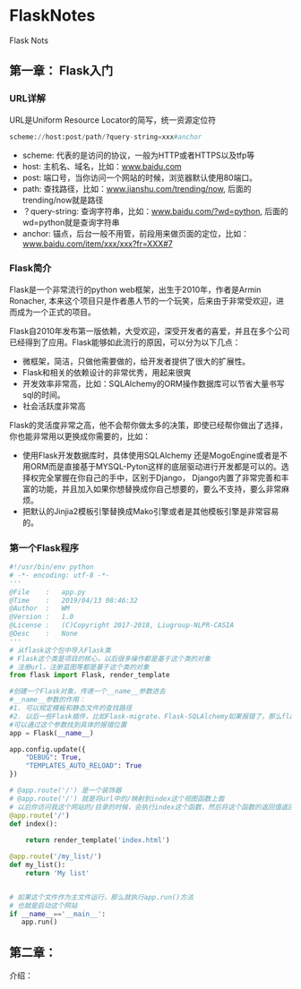 # FlaskNotes

Flask Nots

## 第一章： Flask入门

### URL详解

URL是Uniform Resource Locator的简写，统一资源定位符

```python
scheme://host:post/path/?query-string=xxx#anchor
```

- scheme: 代表的是访问的协议，一般为HTTP或者HTTPS以及tfp等
- host: 主机名、域名，比如：www.baidu.com
- post: 端口号，当你访问一个网站的时候，浏览器默认使用80端口。
- path: 查找路径，比如：www.jianshu.com/trending/now, 后面的trending/now就是路径
- ？query-string: 查询字符串，比如：www.baidu.com/?wd=python, 后面的wd=python就是查询字符串
- anchor: 锚点，后台一般不用管，前段用来做页面的定位，比如：www.baidu.com/item/xxx/xxx?fr=XXX#7

### Flask简介

Flask是一个非常流行的python web框架，出生于2010年，作者是Armin Ronacher, 本来这个项目只是作者愚人节的一个玩笑，后来由于非常受欢迎，进而成为一个正式的项目。

Flask自2010年发布第一版依赖，大受欢迎，深受开发者的喜爱，并且在多个公司已经得到了应用。Flask能够如此流行的原因，可以分为以下几点：

- 微框架，简洁，只做他需要做的，给开发者提供了很大的扩展性。
- Flask和相关的依赖设计的非常优秀，用起来很爽
- 开发效率非常高，比如：SQLAlchemy的ORM操作数据库可以节省大量书写sql的时间。
- 社会活跃度非常高

Flask的灵活度非常之高，他不会帮你做太多的决策，即使已经帮你做出了选择，你也能非常用以更换成你需要的，比如：

- 使用Flask开发数据库时，具体使用SQLAlchemy 还是MogoEngine或者是不用ORM而是直接基于MYSQL-Pyton这样的底层驱动进行开发都是可以的。选择权完全掌握在你自己的手中，区别于Django， Django内置了非常完善和丰富的功能，并且加入如果你想替换成你自己想要的，要么不支持，要么非常麻烦。
- 把默认的Jinjia2模板引擎替换成Mako引擎或者是其他模板引擎是非常容易的。

### 第一个Flask程序

```python
#!/usr/bin/env python
# -*- encoding: utf-8 -*-
'''
@File    :   app.py
@Time    :   2019/04/13 08:46:32
@Author  :   WM 
@Version :   1.0
@License :   (C)Copyright 2017-2018, Liugroup-NLPR-CASIA
@Desc    :   None
'''
# 从flask这个包中导入Flask类
# Flask这个类是项目的核心，以后很多操作都是基于这个类的对象
# 注册url，注册蓝图等都是基于这个类的对象
from flask import Flask, render_template

#创建一个Flask对象，传递一个__name__参数进去
#__name__参数的作用：
#1. 可以规定模板和静态文件的查找路径
#2. 以后一些Flask插件，比如Flask-migrate、Flask-SQLAlchemy如果报错了，那么flask
#可以通过这个参数找到具体的报错位置
app = Flask(__name__)

app.config.update({
    "DEBUG": True,
    "TEMPLATES_AUTO_RELOAD": True
})

# @app.route('/') 是一个装饰器
# @app.route('/') 就是将url中的/映射到index这个视图函数上面
# 以后你访问我这个网站的/目录的时候，会执行index这个函数，然后将这个函数的返回值返回给浏览器
@app.route('/')
def index():
 
    return render_template('index.html')

@app.route('/my_list/')
def my_list():
    return 'My list'


# 如果这个文件作为主文件运行，那么就执行app.run()方法
# 也就是启动这个网站
if __name__=='__main__':
   app.run()

```

## 第二章：

介绍：